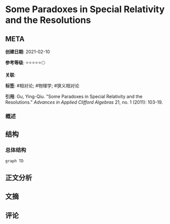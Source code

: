 # Some Paradoxes in Special Relativity and the Resolutions

## META

**创建日期**: 2021-02-10

**参考等级**: ⭐⭐⭐⭐⭐🌕

**关联**: 

**标签**: #相对论; #物理学; #狭义相对论

**引用**: Gu, Ying-Qiu. "Some Paradoxes in Special Relativity and the Resolutions." *Advances in Applied Clifford Algebras* 21, no. 1 (2011): 103-19.

### 概述


## 结构

### 总体结构

```mermaid
graph TD

```

## 正文分析

## 文摘

## 评论
